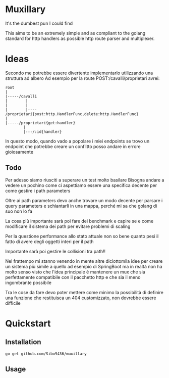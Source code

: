 # Muxillary
It's the dumbest pun I could find

This aims to be an extremely simple and as compliant to the golang standard for http handlers
as possible http route parser and multiplexer.

# Ideas
Secondo me potrebbe essere divertente implementarlo utilizzando una struttura ad albero
Ad esempio per la route POST:/cavalli/proprietari avrei:

```
root
|
|-----/cavalli
|        |
|        |
|        |---- /proprietari{post:http.HandlerFunc,delete:http.HandlerFunc}
|
|-----/proprietari{get:handler}
        |
        |---/:id{handler}

```

In questo modo, quando vado a popolare i miei endpoints se trovo un endpoint che potrebbe creare un conflitto posso andare in errore gioiosamente

## Todo 
Per adesso siamo riusciti a superare un test molto basilare
Bisogna andare a vedere un pochino come ci aspettiamo essere una specifica decente per come gestire i path parameters 

Oltre ai path parameters devo anche trovare un modo decente per parsare i query parameters e schiantarli in una mappa, perché mi sa che golang
di suo non lo fa

La cosa più importante sarà poi fare dei benchmark e capire se e come modificare il sistema dei path per evitare problemi di scaling

Per la questione performance allo stato attuale non so bene quanto pesi il fatto di avere degli oggetti interi per il path

Importante sarà poi gestire le collisioni tra path!!

Nel frattempo mi stanno venendo in mente altre diciottomila idee per creare un sistema più simile a quello ad esempio di SpringBoot 
ma in realtà non ha molto senso visto che l'idea principale è mantenere un mux che sia perfettamente compatibile con il pacchetto http
e che sia il meno ingombrante possibile

Tra le cose da fare devo poter mettere come minimo la possibilità di definire una funzione che restituisca un 404 customizzato, non dovrebbe essere difficile


# Quickstart
## Installation 
`go get github.com/Sibo9436/muxillary`

## Usage

